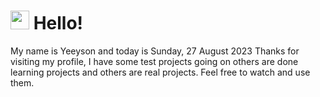  <h1>
    <img src="https://emojis.slackmojis.com/emojis/images/1643510097/45343/hi.gif?1643510097" width="30"/> 
    Hello!
 </h1>
 <p>
    My name is Yeeyson and today is Sunday, 27 August 2023
    Thanks for visiting my profile, I have some test projects going on others are done learning projects and others are real projects.
    Feel free to watch and use them.
 </p>